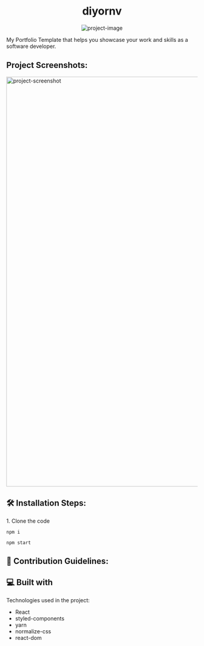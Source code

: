 <h1 align="center" id="title">diyornv</h1>

<p align="center"><img src="https://socialify.git.ci/diyornv/Portfolio/image?language=1&amp;name=1&amp;owner=1&amp;stargazers=1&amp;theme=Dark" alt="project-image"></p>

<p id="description">My Portfolio Template that helps you showcase your work and skills as a software developer.</p>

<h2>Project Screenshots:</h2>

<img src="https://www.imghippo.com/i/tw2Yq1727568226.png" alt="project-screenshot" width="1920" height="1080/">

<h2>🛠️ Installation Steps:</h2>

<p>1. Clone the code</p>

```
npm i
```

```
npm start
```

<h2>🍰 Contribution Guidelines:</h2>

  
  
<h2>💻 Built with</h2>

Technologies used in the project:

*   React
*   styled-components
*   yarn
*   normalize-css
*   react-dom
